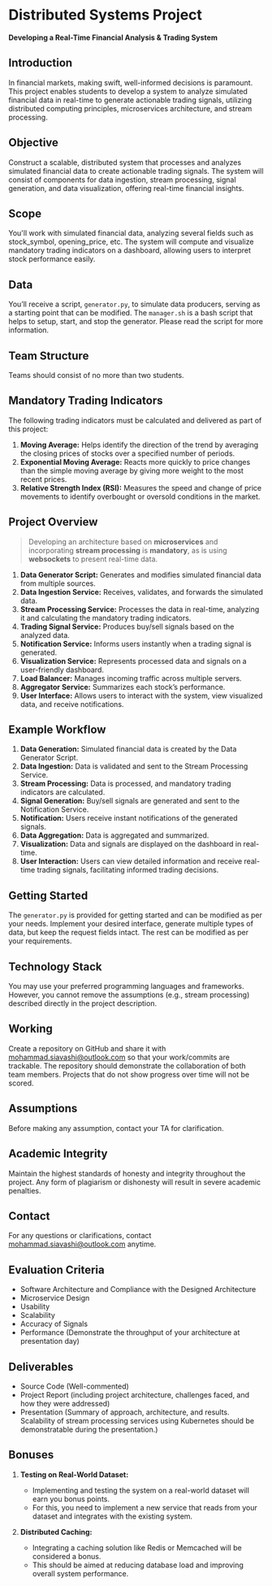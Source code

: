 # Distributed Systems Project

**Developing a Real-Time Financial Analysis & Trading System**

## **Introduction**

In financial markets, making swift, well-informed decisions is paramount. This project enables students to develop a system to analyze simulated financial data in real-time to generate actionable trading signals, utilizing distributed computing principles, microservices architecture, and stream processing.

## **Objective**

Construct a scalable, distributed system that processes and analyzes simulated financial data to create actionable trading signals. The system will consist of components for data ingestion, stream processing, signal generation, and data visualization, offering real-time financial insights.

## **Scope**

You'll work with simulated financial data, analyzing several fields such as stock_symbol, opening_price, etc. The system will compute and visualize mandatory trading indicators on a dashboard, allowing users to interpret stock performance easily.

## **Data**

You’ll receive a script, `generator.py`, to simulate data producers, serving as a starting point that can be modified. The `manager.sh` is a bash script that helps to setup, start, and stop the generator. Please read the script for more information.

## **Team Structure**

Teams should consist of no more than two students.

## **Mandatory Trading Indicators**

The following trading indicators must be calculated and delivered as part of this project:

1. **Moving Average:** Helps identify the direction of the trend by averaging the closing prices of stocks over a specified number of periods.
2. **Exponential Moving Average:** Reacts more quickly to price changes than the simple moving average by giving more weight to the most recent prices.
3. **Relative Strength Index (RSI):** Measures the speed and change of price movements to identify overbought or oversold conditions in the market.

## **Project Overview**

> Developing an architecture based on **microservices** and incorporating **stream processing** is **mandatory**, as is using **websockets** to present real-time data.

1. **Data Generator Script:** Generates and modifies simulated financial data from multiple sources.
2. **Data Ingestion Service:** Receives, validates, and forwards the simulated data.
3. **Stream Processing Service:** Processes the data in real-time, analyzing it and calculating the mandatory trading indicators.
4. **Trading Signal Service:** Produces buy/sell signals based on the analyzed data.
5. **Notification Service:** Informs users instantly when a trading signal is generated.
6. **Visualization Service:** Represents processed data and signals on a user-friendly dashboard.
7. **Load Balancer:** Manages incoming traffic across multiple servers.
8. **Aggregator Service:** Summarizes each stock’s performance.
9. **User Interface:** Allows users to interact with the system, view visualized data, and receive notifications.

## **Example Workflow**

1. **Data Generation:** Simulated financial data is created by the Data Generator Script.
2. **Data Ingestion:** Data is validated and sent to the Stream Processing Service.
3. **Stream Processing:** Data is processed, and mandatory trading indicators are calculated.
4. **Signal Generation:** Buy/sell signals are generated and sent to the Notification Service.
5. **Notification:** Users receive instant notifications of the generated signals.
6. **Data Aggregation:** Data is aggregated and summarized.
7. **Visualization:** Data and signals are displayed on the dashboard in real-time.
8. **User Interaction:** Users can view detailed information and receive real-time trading signals, facilitating informed trading decisions.

## **Getting Started**

The `generator.py` is provided for getting started and can be modified as per your needs. Implement your desired interface, generate multiple types of data, but keep the request fields intact. The rest can be modified as per your requirements.

## **Technology Stack**

You may use your preferred programming languages and frameworks. However, you cannot remove the assumptions (e.g., stream processing) described directly in the project description.

## **Working**

Create a repository on GitHub and share it with mohammad.siavashi@outlook.com so that your work/commits are trackable. The repository should demonstrate the collaboration of both team members. Projects that do not show progress over time will not be scored.

## **Assumptions**

Before making any assumption, contact your TA for clarification.

## **Academic Integrity**

Maintain the highest standards of honesty and integrity throughout the project. Any form of plagiarism or dishonesty will result in severe academic penalties.

## **Contact**

For any questions or clarifications, contact mohammad.siavashi@outlook.com anytime.

## **Evaluation Criteria**

- Software Architecture and Compliance with the Designed Architecture
- Microservice Design
- Usability
- Scalability
- Accuracy of Signals
- Performance (Demonstrate the throughput of your architecture at presentation day)

## **Deliverables**

- Source Code (Well-commented)
- Project Report (including project architecture, challenges faced, and how they were addressed)
- Presentation (Summary of approach, architecture, and results. Scalability of stream processing services using Kubernetes should be demonstratable during the presentation.)

## **Bonuses**

1. **Testing on Real-World Dataset:**

   - Implementing and testing the system on a real-world dataset will earn you bonus points.
   - For this, you need to implement a new service that reads from your dataset and integrates with the existing system.

2. **Distributed Caching:**
   - Integrating a caching solution like Redis or Memcached will be considered a bonus.
   - This should be aimed at reducing database load and improving overall system performance.
